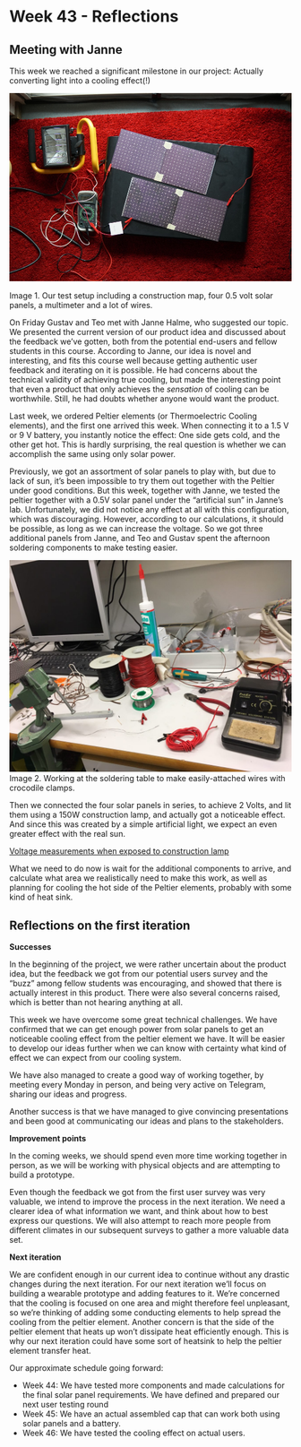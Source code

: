 # Week 43 - Reflections

## Meeting with Janne

This week we reached a significant milestone in our project: Actually converting light into a cooling effect(!) 

![setup](/resources/w43/setup.jpg)

Image 1. Our test setup including a construction map, four 0.5 volt solar panels, a multimeter and a lot of wires. 

On Friday Gustav and Teo met with Janne Halme, who suggested our topic. We presented the current version of our product idea and discussed about the feedback we’ve gotten, both from the potential end-users and fellow students in this course. According to Janne, our idea is novel and interesting, and fits this course well because getting authentic user feedback and iterating on it is possible. He had concerns about the technical validity of achieving true cooling, but made the interesting point that even a product that only achieves the _sensation_ of cooling can be worthwhile. Still, he had doubts whether anyone would want the product.

Last week, we ordered Peltier elements (or Thermoelectric Cooling elements), and the first one arrived this week. When connecting it to a 1.5 V or 9 V battery, you instantly notice the effect: One side gets cold, and the other get hot. This is hardly surprising, the real question is whether we can accomplish the same using only solar power. 

Previously, we got an assortment of solar panels to play with, but due to lack of sun, it’s been impossible to try them out together with the Peltier under good conditions. But this week, together with Janne, we tested the peltier together with a 0.5V solar panel under the “artificial sun” in Janne’s lab. Unfortunately, we did not notice any effect at all with this configuration, which was discouraging. However, according to our calculations, it should be possible, as long as we can increase the voltage. So we got three additional panels from Janne, and Teo and Gustav spent the afternoon soldering components to make testing easier. 

![soldering](/resources/w43/soldering.jpg)
Image 2. Working at the soldering table to make easily-attached wires with crocodile clamps.

Then we connected the four solar panels in series, to achieve 2 Volts, and lit them using a 150W construction lamp, and actually got a noticeable effect. 
And since this was created by a simple artificial light, we expect an even greater effect with the real sun. 

[Voltage measurements when exposed to construction lamp](/resources/w43/lampcooling.mp4)


What we need to do now is wait for the additional components to arrive, and calculate what area we realistically need to make this work, as well as planning for cooling the hot side of the Peltier elements, probably with some kind of heat sink. 


## Reflections on the first iteration


__Successes__

In the beginning of the project, we were rather uncertain about the product idea, but the feedback we got from our potential users survey and the “buzz” among fellow students was encouraging, and showed that there is actually interest in this product. There were also several concerns raised, which is better than not hearing anything at all. 

This week we have overcome some great technical challenges. We have confirmed that we can get enough power from solar panels to get an noticeable cooling effect from the peltier element we have. It will be easier to develop our ideas further when we can know with certainty what kind of effect we can expect from our cooling system. 

We have also managed to create a good way of working together, by meeting every Monday in person, and being very active on Telegram, sharing our ideas and progress. 

Another success is that we have managed to give convincing presentations and been good at communicating our ideas and plans to the stakeholders. 
 

__Improvement points__

In the coming weeks, we should spend even more time working together in person, as we will be working with physical objects and are attempting to build a prototype.

Even though the feedback we got from the first user survey was very valuable, we intend to improve the process in the next iteration. We need a clearer idea of what information we want, and think about how to best express our questions. We will also attempt to reach more people from different climates in our subsequent surveys to gather a more valuable data set.




__Next iteration__

We are confident enough in our current idea to continue without any drastic changes during the next iteration.
For our next iteration we’ll focus on building a wearable prototype and adding features to it. We’re concerned that the cooling is focused on one area and might therefore feel unpleasant, so we’re thinking of adding some conducting elements to help spread the cooling from the peltier element.
Another concern is that the side of the peltier element that heats up won’t dissipate heat efficiently enough. This is why our next iteration could have some sort of heatsink to help the peltier element transfer heat.

Our approximate schedule going forward:

- Week 44: We have tested more components and made calculations for the final solar panel requirements. We have defined and prepared our next user testing round
- Week 45: We have an actual assembled cap that can work both using solar panels and a battery. 
- Week 46: We have tested the cooling effect on actual users. 



